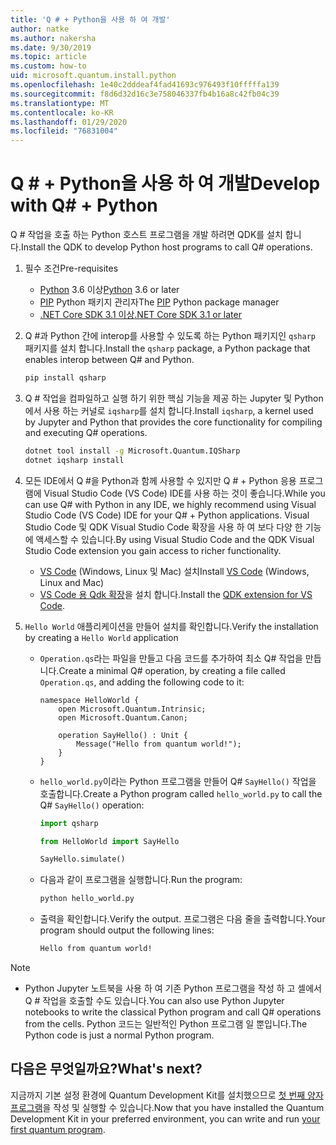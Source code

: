 ```yaml
---
title: 'Q # + Python을 사용 하 여 개발'
author: natke
ms.author: nakersha
ms.date: 9/30/2019
ms.topic: article
ms.custom: how-to
uid: microsoft.quantum.install.python
ms.openlocfilehash: 1e40c2dddeaf4fad41693c976493f10fffffa139
ms.sourcegitcommit: f8d6d32d16c3e758046337fb4b16a8c42fb04c39
ms.translationtype: MT
ms.contentlocale: ko-KR
ms.lasthandoff: 01/29/2020
ms.locfileid: "76831004"
---
```

# <a name="develop-with-q--python"></a><span data-ttu-id="ea84c-102">Q # + Python을 사용 하 여 개발</span><span class="sxs-lookup"><span data-stu-id="ea84c-102">Develop with Q# + Python</span></span>

<span data-ttu-id="ea84c-103">Q # 작업을 호출 하는 Python 호스트 프로그램을 개발 하려면 QDK를 설치 합니다.</span><span class="sxs-lookup"><span data-stu-id="ea84c-103">Install the QDK to develop Python host programs to call Q# operations.</span></span>

1. <span data-ttu-id="ea84c-104">필수 조건</span><span class="sxs-lookup"><span data-stu-id="ea84c-104">Pre-requisites</span></span>

    - <span data-ttu-id="ea84c-105">[Python](https://www.python.org/downloads/) 3.6 이상</span><span class="sxs-lookup"><span data-stu-id="ea84c-105">[Python](https://www.python.org/downloads/) 3.6 or later</span></span>
    - <span data-ttu-id="ea84c-106">[PIP](https://pip.pypa.io/en/stable/installing) Python 패키지 관리자</span><span class="sxs-lookup"><span data-stu-id="ea84c-106">The [PIP](https://pip.pypa.io/en/stable/installing) Python package manager</span></span>
    - [<span data-ttu-id="ea84c-107">.NET Core SDK 3.1 이상</span><span class="sxs-lookup"><span data-stu-id="ea84c-107">.NET Core SDK 3.1 or later</span></span>](https://www.microsoft.com/net/download)


1. <span data-ttu-id="ea84c-108">Q #과 Python 간에 interop를 사용할 수 있도록 하는 Python 패키지인 `qsharp` 패키지를 설치 합니다.</span><span class="sxs-lookup"><span data-stu-id="ea84c-108">Install the `qsharp` package, a Python package that enables interop between Q# and Python.</span></span>

    ```bash
    pip install qsharp
    ```

1. <span data-ttu-id="ea84c-109">Q # 작업을 컴파일하고 실행 하기 위한 핵심 기능을 제공 하는 Jupyter 및 Python에서 사용 하는 커널로 `iqsharp`를 설치 합니다.</span><span class="sxs-lookup"><span data-stu-id="ea84c-109">Install `iqsharp`, a kernel used by Jupyter and Python that provides the core functionality for compiling and executing Q# operations.</span></span>

    ```bash
    dotnet tool install -g Microsoft.Quantum.IQSharp
    dotnet iqsharp install
    ```
  
1. <span data-ttu-id="ea84c-110">모든 IDE에서 Q #을 Python과 함께 사용할 수 있지만 Q # + Python 응용 프로그램에 Visual Studio Code (VS Code) IDE를 사용 하는 것이 좋습니다.</span><span class="sxs-lookup"><span data-stu-id="ea84c-110">While you can use Q# with Python in any IDE, we highly recommend using Visual Studio Code (VS Code) IDE for your Q# + Python applications.</span></span> <span data-ttu-id="ea84c-111">Visual Studio Code 및 QDK Visual Studio Code 확장을 사용 하 여 보다 다양 한 기능에 액세스할 수 있습니다.</span><span class="sxs-lookup"><span data-stu-id="ea84c-111">By using Visual Studio Code and the QDK Visual Studio Code extension you gain access to richer functionality.</span></span>

    - <span data-ttu-id="ea84c-112">[VS Code](https://code.visualstudio.com/download) (Windows, Linux 및 Mac) 설치</span><span class="sxs-lookup"><span data-stu-id="ea84c-112">Install [VS Code](https://code.visualstudio.com/download) (Windows, Linux and Mac)</span></span>
    - <span data-ttu-id="ea84c-113">[VS Code 용 Qdk 확장](https://marketplace.visualstudio.com/items?itemName=quantum.quantum-devkit-vscode)을 설치 합니다.</span><span class="sxs-lookup"><span data-stu-id="ea84c-113">Install the [QDK extension for VS Code](https://marketplace.visualstudio.com/items?itemName=quantum.quantum-devkit-vscode).</span></span>

1. <span data-ttu-id="ea84c-114">`Hello World` 애플리케이션을 만들어 설치를 확인합니다.</span><span class="sxs-lookup"><span data-stu-id="ea84c-114">Verify the installation by creating a `Hello World` application</span></span>

    - <span data-ttu-id="ea84c-115">`Operation.qs`라는 파일을 만들고 다음 코드를 추가하여 최소 Q# 작업을 만듭니다.</span><span class="sxs-lookup"><span data-stu-id="ea84c-115">Create a minimal Q# operation, by creating a file called `Operation.qs`, and adding the following code to it:</span></span>

        ```qsharp
        namespace HelloWorld {
            open Microsoft.Quantum.Intrinsic;
            open Microsoft.Quantum.Canon;

            operation SayHello() : Unit {
                Message("Hello from quantum world!");
            }
        }
        ```

    - <span data-ttu-id="ea84c-116">`hello_world.py`이라는 Python 프로그램을 만들어 Q# `SayHello()` 작업을 호출합니다.</span><span class="sxs-lookup"><span data-stu-id="ea84c-116">Create a Python program called `hello_world.py` to call the Q# `SayHello()` operation:</span></span>

        ```python
        import qsharp

        from HelloWorld import SayHello

        SayHello.simulate()
        ```

    - <span data-ttu-id="ea84c-117">다음과 같이 프로그램을 실행합니다.</span><span class="sxs-lookup"><span data-stu-id="ea84c-117">Run the program:</span></span>

        ```bash
        python hello_world.py
        ```

    - <span data-ttu-id="ea84c-118">출력을 확인합니다.</span><span class="sxs-lookup"><span data-stu-id="ea84c-118">Verify the output.</span></span> <span data-ttu-id="ea84c-119">프로그램은 다음 줄을 출력합니다.</span><span class="sxs-lookup"><span data-stu-id="ea84c-119">Your program should output the following lines:</span></span>

        ```bash
        Hello from quantum world!
       ```


> [!NOTE]
> * <span data-ttu-id="ea84c-120">Python Jupyter 노트북을 사용 하 여 기존 Python 프로그램을 작성 하 고 셀에서 Q # 작업을 호출할 수도 있습니다.</span><span class="sxs-lookup"><span data-stu-id="ea84c-120">You can also use Python Jupyter notebooks to write the classical Python program and call Q# operations from the cells.</span></span> <span data-ttu-id="ea84c-121">Python 코드는 일반적인 Python 프로그램 일 뿐입니다.</span><span class="sxs-lookup"><span data-stu-id="ea84c-121">The Python code is just a normal Python program.</span></span>

## <a name="whats-next"></a><span data-ttu-id="ea84c-122">다음은 무엇일까요?</span><span class="sxs-lookup"><span data-stu-id="ea84c-122">What's next?</span></span>

<span data-ttu-id="ea84c-123">지금까지 기본 설정 환경에 Quantum Development Kit를 설치했으므로 [첫 번째 양자 프로그램](xref:microsoft.quantum.write-program)을 작성 및 실행할 수 있습니다.</span><span class="sxs-lookup"><span data-stu-id="ea84c-123">Now that you have installed the Quantum Development Kit in your preferred environment, you can write and run [your first quantum program](xref:microsoft.quantum.write-program).</span></span>
